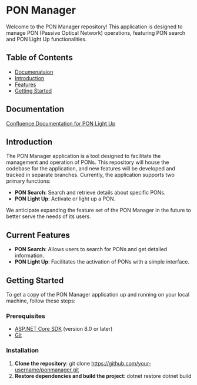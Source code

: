 # PON Manager

Welcome to the PON Manager repository! This application is designed to manage PON (Passive Optical Network) operations, featuring PON search and PON Light Up functionalities.

## Table of Contents
- [Documenataion](#documentation)
- [Introduction](#introduction)
- [Features](#features)
- [Getting Started](#getting-started)

## Documentation
[Confluence Documentation for PON Light Up](https://wgeld.atlassian.net/wiki/spaces/ADD/pages/401866754/PON+Light+Up+-+Documentation+Directory)

## Introduction
The PON Manager application is a tool designed to facilitate the management and operation of PONs. This repository will house the codebase for the application, and new features will be developed and tracked in separate branches. Currently, the application supports two primary functions:

- **PON Search**: Search and retrieve details about specific PONs.
- **PON Light Up**: Activate or light up a PON.

We anticipate expanding the feature set of the PON Manager in the future to better serve the needs of its users.

## Current Features
- **PON Search**: Allows users to search for PONs and get detailed information.
- **PON Light Up**: Facilitates the activation of PONs with a simple interface.

## Getting Started
To get a copy of the PON Manager application up and running on your local machine, follow these steps:

### Prerequisites
- [ASP.NET Core SDK](https://dotnet.microsoft.com/download) (version 8.0 or later)
- [Git](https://git-scm.com/downloads)

### Installation
1. **Clone the repository**:
   git clone https://github.com/your-username/ponmanager.git
2. **Restore dependencies and build the project**:
   dotnet restore
   dotnet build



